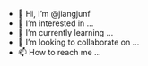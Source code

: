 - 👋 Hi, I’m @jiangjunf
- 👀 I’m interested in ...
- 🌱 I’m currently learning ...
- 💞️ I’m looking to collaborate on ...
- 📫 How to reach me ...

<!---
jiangjunf/jiangjunf is a ✨ special ✨ repository because its `README.md` (this file) appears on your GitHub profile.
You can click the Preview link to take a look at your changes.
--->
